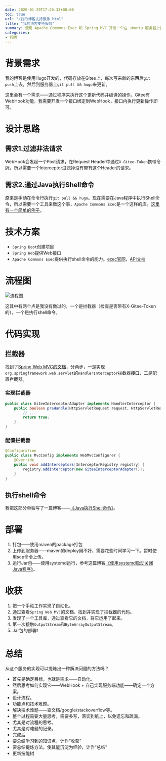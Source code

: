```yaml
---
date: 2020-01-29T17:20:32+08:00
toc: true
url: "/我的博客支持服务.html"
title: "我的博客支持服务"
summary: 使用 Apache Commons Exec 和 Spring MVC 开发一个在 ubuntu 服务器上执行 shell 命令的服务，用于更新博客。
categories:
- 折腾
---
```


# 背景需求

我的博客是使用Hugo开发的，代码存放在Gitee上，每次写来新的东西后`git push`上去，然后到服务器上`git pull && hugo`来更新。

这里会有一个需求——通过程序来执行这个更新代码并编译的操作。Gitee有WebHook功能，我需要开发一个接口绑定到WebHook，接口内执行更新操作即可。

# 设计思路

## 需求1.过滤非法请求

WebHook会发起一个Post请求，在Request Header中通过`X-Gitee-Token`携带令牌。所以需要一个Interceptor过滤掉没有带有这个Header的请求。

## 需求2.通过Java执行Shell命令

原来是手动在命令行执行`git pull && hugo`。现在需要在Java程序中执行Shell命令，所以需要一个工具来做这个事，`Apache Commons Exec`是一个这样的库。[这里有一个简单的例子](https://wowfriday.cn/java%E6%89%A7%E8%A1%8Cshell%E5%91%BD%E4%BB%A4.html)。

# 技术方案

- `Spring Boot`创建项目
- `Spring Web`提供Web接口
- `Apache Commons Exec`提供执行shell命令的能力。[exec官网](https://commons.apache.org/proper/commons-exec/)，[API文档](https://commons.apache.org/proper/commons-exec/apidocs/index.html)

# 流程图

![流程图][image1]

这其中有两个点是我没有做过的，一个是拦截器（检查是否带有X-Gitee-Token的），一个是执行shell命令。

# 代码实现

## 拦截器

找到了[Spring Web MVC的文档][SpringWebMVCReference]，分两步，一是实现`org.springframework.web.servlet`的`HandlerInterceptor`拦截器接口，二是配置拦截器。

### 实现拦截器

```java
public class GiteeInterceptorAdapter implements HandlerInterceptor {
    public boolean preHandle(HttpServletRequest request, HttpServletResponse response, Object handler){
        // ...
        return true;
    }
}
```

### 配置拦截器

```java
@Configuration
public class MvcConfig implements WebMvcConfigurer {
    @Override
    public void addInterceptors(InterceptorRegistry registry) {
        registry.addInterceptor(new GiteeInterceptorAdapter());
    }
}
```

## 执行shell命令

我把这部分单独写了一篇博客——[《Java执行Shell命令》][java_shell]。

# 部署

1. 打包——使用maven的package打包
1. 上传到服务器——maven的deploy用不好，需要花些时间学习一下。暂时使用scp命令上传。
1. 运行Jar包——使用systemd运行，参考这篇博客[《使用systemd启动关闭Java程序》][systemd]。

# 收获

1. 把一个手动工作实现了自动化。
1. 通过查看`Spring Web MVC`的文档，找到并实现了拦截器的代码。
1. 发现了一个工具库，通过查看它的文档，将它运用了起来。
1. 第一次接触`OutputStream`和`ByteArrayOutputStream`。
1. Jar包的部署❗️

# 总结

从这个服务的实现可以提炼出一种解决问题的方法吗？

- 首先是确定目标，也就是需求——自动化。
- 然后思考如何实现它——WebHook + 自己实现服务端功能——确定一个方案。
- 设计流程。
- 功能点和技术难题。
- 解决技术难题——查文档/google/stackoverflow等。
- 整个过程需要大量思考，需要多写，落实到纸上，以免遗忘和疏漏。
- 尤其是对流程的思考。
- 尤其是对难题的记录。
- 完成后
- 要总结学习到的知识点，计作“收获”
- 要总结提炼方法，使其能沉淀为经验，计作“总结”
- 更新技能树



[image1]:/images/blogServer.svg
[SpringWebMVCReference]:https://docs.spring.io/spring/docs/current/spring-framework-reference/web.html#mvc-handlermapping-interceptor
[java_shell]:https://wowfriday.cn/java%E6%89%A7%E8%A1%8Cshell%E5%91%BD%E4%BB%A4.html
[systemd]:https://wowfriday.cn/posts/linux-base/#%E4%BD%BF%E7%94%A8systemd%E5%90%AF%E5%8A%A8%E5%85%B3%E9%97%ADjava%E7%A8%8B%E5%BA%8F